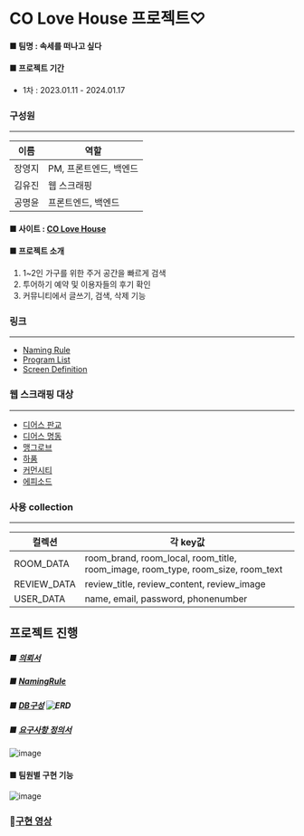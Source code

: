 # CO Love House 프로젝트♡
#### ■ 팀명 : 속세를 떠나고 싶다
#### ■ 프로젝트 기간
 - 1차 : 2023.01.11 - 2024.01.17
### 구성원
---
|이름|역할|
|--|--|
|장영지|PM, 프론트엔드, 백엔드|
|김유진|웹 스크래핑|
|공명윤|프론트엔드, 백엔드|
#### ■ 사이트 : [CO Love House](https://)
#### ■ 프로젝트 소개
   1. 1~2인 가구를 위한 주거 공간을 빠르게 검색
   2. 투어하기 예약 및 이용자들의 후기 확인
   3. 커뮤니티에서 글쓰기, 검색, 삭제 기능


### 링크
---
- [Naming Rule](https://docs.google.com/spreadsheets/d/1pgseXMtVbRS0Qu6j2i6_T3EC-cICqrJl/edit#gid=1553145129)
- [Program List](https://docs.google.com/spreadsheets/d/177dosTpc5QXqKI9N2E94pvYRHJ3T5lHF/edit#gid=389956398)
- [Screen Definition](https://app.diagrams.net/#G13JhyVSufPlX4SV4WNJss9p5QtiRxywyE)

### 웹 스크래핑 대상
---
- [디어스 판교](https://dears.kr/ko)
- [디어스 명동](https://www.dearsmd.com/)
- [맹그로브](https://mangrove.city/)
- [하품](https://www.hapoom.co/)
- [커먼시티](https://www.commontown.co/ko)
- [에피소드](https://www.epsd.co.kr/ep369/)


### 사용 collection
---
|컬렉션|각 key값|
|--|--|
|ROOM_DATA|room_brand, room_local, room_title, room_image, room_type, room_size, room_text|
|REVIEW_DATA|review_title, review_content, review_image|
|USER_DATA|name, email, password, phonenumber|


## 프로젝트 진행
##### ■ [의뢰서](https://docs.google.com/presentation/d/1jXnKIb6BObgcawwsQxdnuJaKzaEq_aynAtOu1oHNn7U/edit#slide=id.p1)
##### ■ [NamingRule](images/naming_rules.png)
##### ■ [DB구성](DOCS/database/Fitness/main.png) ![ERD](https://github.com/estskyway/project_fitness/assets/132973368/bf9c3d9a-1869-49f0-ac34-dfd82b0d03ce)
##### ■ [요구사항 정의서](https://docs.google.com/spreadsheets/d/1jdIUc4vH_-bnxaLaqOzVPo4ezpznmvHz/edit?usp=sharing&ouid=109657498147653913589&rtpof=true&sd=true)
![image](https://github.com/)
#### ■ 팀원별 구현 기능
![image]()
### 🎥[구현 영상](https://www.youtube.com/)

```

```